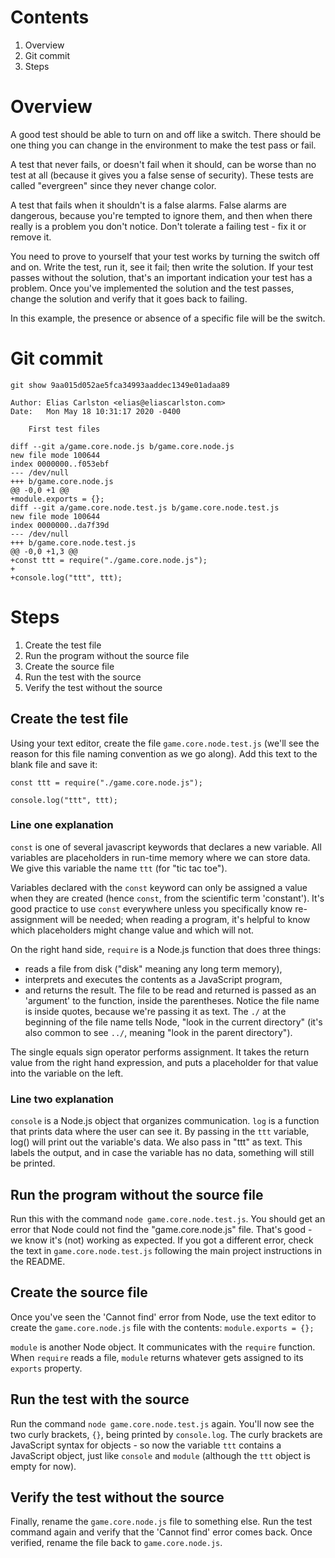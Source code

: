 # Contents
1. Overview
2. Git commit
3. Steps

# Overview
A good test should be able to turn on and off like a switch. There should be one thing you can change in the environment to make the test pass or fail. 

A test that never fails, or doesn't fail when it should, can be worse than no test at all (because it gives you a false sense of security). These tests are called "evergreen" since they never change color. 

A test that fails when it shouldn't is a false alarms. False alarms are dangerous, because you're tempted to ignore them, and then when there really is a problem you don't notice. Don't tolerate a failing test - fix it or remove it.

You need to prove to yourself that your test works by turning the switch off and on. Write the test, run it, see it fail; then write the solution. If your test passes without the solution, that's an important indication your test has a problem. Once you've implemented the solution and the test passes, change the solution and verify that it goes back to failing. 

In this example, the presence or absence of a specific file will be the switch.

# Git commit
```
git show 9aa015d052ae5fca34993aaddec1349e01adaa89

Author: Elias Carlston <elias@eliascarlston.com>
Date:   Mon May 18 10:31:17 2020 -0400

    First test files

diff --git a/game.core.node.js b/game.core.node.js
new file mode 100644
index 0000000..f053ebf
--- /dev/null
+++ b/game.core.node.js
@@ -0,0 +1 @@
+module.exports = {};
diff --git a/game.core.node.test.js b/game.core.node.test.js
new file mode 100644
index 0000000..da7f39d
--- /dev/null
+++ b/game.core.node.test.js
@@ -0,0 +1,3 @@
+const ttt = require("./game.core.node.js");
+
+console.log("ttt", ttt);
```

# Steps
1. Create the test file
2. Run the program without the source file
3. Create the source file
4. Run the test with the source
5. Verify the test without the source

## Create the test file
Using your text editor, create the file `game.core.node.test.js` (we'll see the reason for this file naming convention as we go along). Add this text to the blank file and save it:
```
const ttt = require("./game.core.node.js");

console.log("ttt", ttt);
```
### Line one explanation
`const` is one of several javascript keywords that declares a new variable. All variables are placeholders in run-time memory where we can store data. We give this variable the name `ttt` (for "tic tac toe").

Variables declared with the `const` keyword can only be assigned a value when they are created (hence `const`, from the scientific term 'constant'). It's good practice to use `const` everywhere unless you specifically know re-assignment will be needed; when reading a program, it's helpful to know which placeholders might change value and which will not. 

On the right hand side, `require` is a Node.js function that does three things:
- reads a file from disk ("disk" meaning any long term memory),
- interprets and executes the contents as a JavaScript program,
- and returns the result.
The file to be read and returned is passed as an 'argument' to the function, inside the parentheses. Notice the file name is inside quotes, because we're passing it as text. The `./` at the beginning of the file name tells Node, "look in the current directory" (it's also common to see `../`, meaning "look in the parent directory"). 

The single equals sign operator performs assignment. It takes the return value from the right hand expression, and puts a placeholder for that value into the variable on the left.

### Line two explanation
`console` is a Node.js object that organizes communication. `log` is a function that prints data where the user can see it. By passing in the `ttt` variable, log() will print out the variable's data. We also pass in "ttt" as text. This labels the output, and in case the variable has no data, something will still be printed.

## Run the program without the source file
Run this with the command `node game.core.node.test.js`. You should get an error that Node could not find the "game.core.node.js" file. That's good - we know it's (not) working as expected. If you got a different error, check the text in `game.core.node.test.js` following the main project instructions in the README.

## Create the source file
Once you've seen the 'Cannot find' error from Node, use the text editor to create the `game.core.node.js` file with the contents: `module.exports = {};` 

`module` is another Node object. It communicates with the `require` function. When `require` reads a file, `module` returns whatever gets assigned to its `exports` property.

## Run the test with the source
Run the command `node game.core.node.test.js` again. You'll now see the two curly brackets, `{}`, being printed by `console.log`. The curly brackets are JavaScript syntax for objects - so now the variable `ttt` contains a JavaScript object, just like `console` and `module` (although the `ttt` object is empty for now). 

## Verify the test without the source
Finally, rename the `game.core.node.js` file to something else. Run the test command again and verify that the 'Cannot find' error comes back. Once verified, rename the file back to `game.core.node.js`.

